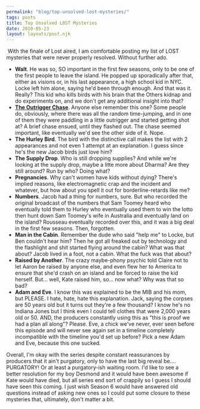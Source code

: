 ```yaml
---
permalink: "blog/top-unsolved-lost-mysteries/"
tags: posts
title: Top Unsolved LOST Mysteries
date: 2010-05-23
layout: layouts/post.njk
---
```


&nbsp;With the finale of Lost aired, I am comfortable posting my list of LOST mysteries that were never properly resolved. Without further ado.

  * **Walt**. He was so, SO important in the first few seasons, only to be one of the first people to leave the island. He popped up sporadically after that, either as visions or, in his last appearance, a high school kid in NYC. Locke left him alone, saying he'd been through enough. And that was it. Really? This kid who kills birds with his brain that the Others kidnap and do experiments on, and we don't get any additional insight into that?
  * [**The Outrigger Chase**][1]. Anyone else remember this one? Some people do, obviously, where there was all the random time-jumping, and in one of them they were paddling in a little outrigger and started getting shot at? A brief chase ensued, until they flashed out. The chase seemed important, like eventually we'd see the other side of it. Nope.
  * **The Hurley Bird**. The bird with the distinctive call makes the list with 2 appearances and not even 1 attempt at an explanation. I guess since he's the new Jacob birds just love him?&nbsp;
  * **The Supply Drop**. Who is still dropping supplies? And while we're looking at the supply drop, maybe a litte more about Dharma? Are they still around? Run by who? Doing what?&nbsp;
  * **Pregnancies**. Why can't women have kids without dying? There's implied reasons, like electromagnetic crap and the incident and whatever, but how about you spell it out for borderline-retards like me?
  * **Numbers**. Jacob had a thing for numbers, sure. But who recorded the original broadcast of the numbers that Sam Toomey heard who eventually told them to Hurley who eventually used them to win the lotto then hunt down Sam Toomey's wife in Australia and eventually land on the island?&nbsp;Rousseau eventually recorded over this, and it was a big deal in the first few seasons. Then, forgotten.
  * **Man in the Cabin**. Remember the dude who said "help me" to Locke, but Ben couldn't hear him? Then he got all freaked out by technology and the flashlight and shit started flying around the cabin? What was that about? Jacob lived in a foot, not a cabin. What the fuck was that about?
  * **Raised by Another**. The crazy maybe-phony psychic told Claire not to let Aaron be raised by anyone else, and even flew her to America to ensure that she'd crash on an island and be forced to raise the kid herself. But... well, Kate raised him, so... now what? Why was that so bad?
  * **Adam and Eve**. I know this was explained to be the MIB and his mom, but PLEASE. I hate, hate, hate this explanation. Jack, saying the corpses are 50 years old but it turns out they're a few thousand? I know he's no Indiana Jones but I think even I could tell clothes that were 2,000 years old or 50. AND, the producers constantly using this as "this is proof we had a plan all along"? Please. Eve, a chick we've never, ever seen before this episode and will never see again set in a timeline completely incompatible with the timeline you'd set up before? Pick a new Adam and Eve, because this one sucked.

Overall, I'm okay with the series despite constant reassurances by producers that it ain't purgatory, only to have the last big reveal be.... PURGATORY! Or at least a purgatory-ish waiting room. I'd like to see a better resolution for my boy Desmond and it would have been awesome if Kate would have died, but all series end sort of crappily so I guess I should have seen this coming. I just wish Season 6 would have answered old questions instead of asking new ones so I could put some closure to these mysteries that, ultimately, don't matter a bit.

 [1]: http://lostpedia.wikia.com/wiki/The_other_Others